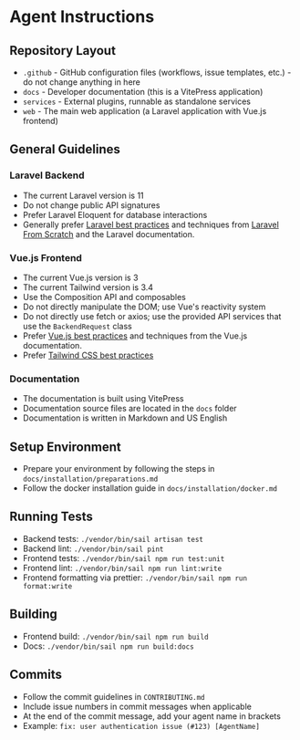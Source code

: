 # Agent Instructions

## Repository Layout
- `.github` - GitHub configuration files (workflows, issue templates, etc.) - do not change anything in here
- `docs` - Developer documentation (this is a VitePress application)
- `services` - External plugins, runnable as standalone services
- `web` - The main web application (a Laravel application with Vue.js frontend)
## General Guidelines

### Laravel Backend
- The current Laravel version is 11
- Do not change public API signatures
- Prefer Laravel Eloquent for database interactions
- Generally prefer [Laravel best practices](https://github.com/alexeymezenin/laravel-best-practices) and
  techniques from [Laravel From Scratch](https://laracasts.com/series/laravel-8-from-scratch) and the Laravel documentation.

### Vue.js Frontend
- The current Vue.js version is 3
- The current Tailwind version is 3.4
- Use the Composition API and composables
- Do not directly manipulate the DOM; use Vue's reactivity system
- Do not directly use fetch or axios; use the provided API services that use the `BackendRequest` class
- Prefer [Vue.js best practices](https://vuejs.org/guide/best-practices/) and techniques from the Vue.js documentation.
- Prefer [Tailwind CSS best practices](https://tailwindcss.com/docs/best-practices)

### Documentation
- The documentation is built using VitePress
- Documentation source files are located in the `docs` folder
- Documentation is written in Markdown and US English

## Setup Environment
- Prepare your environment by following the steps in `docs/installation/preparations.md`
- Follow the docker installation guide in `docs/installation/docker.md`

## Running Tests
- Backend tests: `./vendor/bin/sail artisan test`
- Backend lint: `./vendor/bin/sail pint`
- Frontend tests: `./vendor/bin/sail npm run test:unit`
- Frontend lint: `./vendor/bin/sail npm run lint:write`
- Frontend formatting via prettier: `./vendor/bin/sail npm run format:write`

## Building
- Frontend build: `./vendor/bin/sail npm run build`
- Docs: `./vendor/bin/sail npm run build:docs`

## Commits
- Follow the commit guidelines in `CONTRIBUTING.md`
- Include issue numbers in commit messages when applicable
- At the end of the commit message, add your agent name in brackets
- Example: `fix: user authentication issue (#123) [AgentName]`

